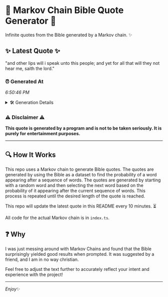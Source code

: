 # 📖 Markov Chain Bible Quote Generator 📖

Infinite quotes from the Bible generated by a Markov chain. ✨

## ✨ Latest Quote ✨
"and other lips will i speak unto this people; and yet for all that will they not hear me, saith the lord."

### ⏰ Generated At
*6:50:46 PM*

<details>
    <summary>🛠️ Generation Details</summary>
    <p>
        <strong>🌱 Seed:</strong> and<br>
        <strong>🔄 Iterations:</strong> 21<br>
        <strong>📜 Context History:</strong><br>[ and ]: other<br>[ and, other ]: lips<br>[ and, other, lips ]: will<br>[ and, other, lips, will ]: i<br>[ and, other, lips, will, i ]: speak<br>[ and, other, lips, will, i, speak ]: unto<br>[ other, lips, will, i, speak, unto ]: this<br>[ lips, will, i, speak, unto, this ]: people;<br>[ will, i, speak, unto, this, people; ]: and<br>[ i, speak, unto, this, people;, and ]: yet<br>[ speak, unto, this, people;, and, yet ]: for<br>[ unto, this, people;, and, yet, for ]: all<br>[ this, people;, and, yet, for, all ]: that<br>[ people;, and, yet, for, all, that ]: will<br>[ and, yet, for, all, that, will ]: they<br>[ yet, for, all, that, will, they ]: not<br>[ for, all, that, will, they, not ]: hear<br>[ all, that, will, they, not, hear ]: me,<br>[ that, will, they, not, hear, me, ]: saith<br>[ will, they, not, hear, me,, saith ]: the<br>[ they, not, hear, me,, saith, the ]: lord.<br>
    </p>
</details>

### ⚠️ Disclaimer ⚠️
**This quote is generated by a program and is not to be taken seriously. It is purely for entertainment purposes.**

---

## 🔍 How It Works

This repo uses a Markov chain to generate Bible quotes. The quotes are generated by using the Bible as a dataset to find the probability of a word appearing after a sequence of words. The quotes are generated by starting with a random word and then selecting the next word based on the probability of it appearing after the current sequence of words. This process is repeated until the desired length of the quote is reached.

This repo will update the latest quote in this README every 10 minutes. ⏳

All code for the actual Markov chain is in `index.ts`.

## ❓ Why

I was just messing around with Markov Chains and found that the Bible surprisingly yielded good results when prompted. 
It was suggested by a friend, and I am in no way christian.

Feel free to adjust the text further to accurately reflect your intent and experience with the project!

---

*Enjoy*✨
